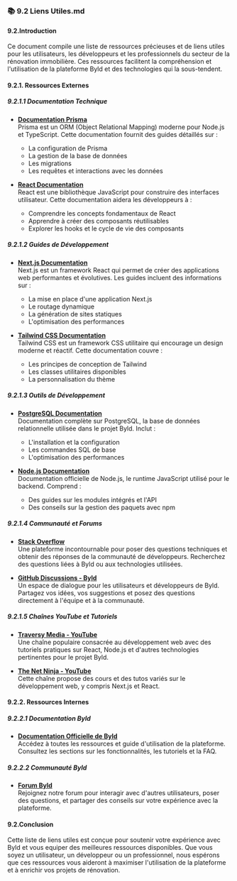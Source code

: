 ### 📚 9.2 Liens Utiles.md

#### 9.2.Introduction
Ce document compile une liste de ressources précieuses et de liens utiles pour les utilisateurs, les développeurs et les professionnels du secteur de la rénovation immobilière. Ces ressources facilitent la compréhension et l'utilisation de la plateforme Byld et des technologies qui la sous-tendent.

#### 9.2.1. Ressources Externes

##### 9.2.1.1 Documentation Technique

- **[Documentation Prisma](https://www.prisma.io/docs/)**  
  Prisma est un ORM (Object Relational Mapping) moderne pour Node.js et TypeScript. Cette documentation fournit des guides détaillés sur :
  - La configuration de Prisma
  - La gestion de la base de données
  - Les migrations
  - Les requêtes et interactions avec les données

- **[React Documentation](https://reactjs.org/docs/getting-started.html)**  
  React est une bibliothèque JavaScript pour construire des interfaces utilisateur. Cette documentation aidera les développeurs à :
  - Comprendre les concepts fondamentaux de React
  - Apprendre à créer des composants réutilisables
  - Explorer les hooks et le cycle de vie des composants

##### 9.2.1.2 Guides de Développement

- **[Next.js Documentation](https://nextjs.org/docs)**  
  Next.js est un framework React qui permet de créer des applications web performantes et évolutives. Les guides incluent des informations sur :
  - La mise en place d'une application Next.js
  - Le routage dynamique
  - La génération de sites statiques
  - L'optimisation des performances

- **[Tailwind CSS Documentation](https://tailwindcss.com/docs)**  
  Tailwind CSS est un framework CSS utilitaire qui encourage un design moderne et réactif. Cette documentation couvre :
  - Les principes de conception de Tailwind
  - Les classes utilitaires disponibles
  - La personnalisation du thème

##### 9.2.1.3 Outils de Développement

- **[PostgreSQL Documentation](https://www.postgresql.org/docs/)**  
  Documentation complète sur PostgreSQL, la base de données relationnelle utilisée dans le projet Byld. Inclut :
  - L'installation et la configuration
  - Les commandes SQL de base
  - L'optimisation des performances

- **[Node.js Documentation](https://nodejs.org/en/docs/)**  
  Documentation officielle de Node.js, le runtime JavaScript utilisé pour le backend. Comprend :
  - Des guides sur les modules intégrés et l'API
  - Des conseils sur la gestion des paquets avec npm

##### 9.2.1.4 Communauté et Forums

- **[Stack Overflow](https://stackoverflow.com/)**  
  Une plateforme incontournable pour poser des questions techniques et obtenir des réponses de la communauté de développeurs. Recherchez des questions liées à Byld ou aux technologies utilisées.

- **[GitHub Discussions - Byld](https://github.com/orgs/ByldApp/discussions)**  
  Un espace de dialogue pour les utilisateurs et développeurs de Byld. Partagez vos idées, vos suggestions et posez des questions directement à l'équipe et à la communauté.

##### 9.2.1.5 Chaînes YouTube et Tutoriels

- **[Traversy Media - YouTube](https://www.youtube.com/user/TechGuyWeb)**  
  Une chaîne populaire consacrée au développement web avec des tutoriels pratiques sur React, Node.js et d'autres technologies pertinentes pour le projet Byld.

- **[The Net Ninja - YouTube](https://www.youtube.com/channel/UCW5YeuERMmlnqo4oq8vwUpg)**  
  Cette chaîne propose des cours et des tutos variés sur le développement web, y compris Next.js et React.

#### 9.2.2. Ressources Internes

##### 9.2.2.1 Documentation Byld

- **[Documentation Officielle de Byld](https://docs.byldapp.com)**  
  Accédez à toutes les ressources et guide d'utilisation de la plateforme. Consultez les sections sur les fonctionnalités, les tutoriels et la FAQ.

##### 9.2.2.2 Communauté Byld

- **[Forum Byld](https://forum.byldapp.com)**  
  Rejoignez notre forum pour interagir avec d'autres utilisateurs, poser des questions, et partager des conseils sur votre expérience avec la plateforme.

#### 9.2.Conclusion
Cette liste de liens utiles est conçue pour soutenir votre expérience avec Byld et vous equiper des meilleures ressources disponibles. Que vous soyez un utilisateur, un développeur ou un professionnel, nous espérons que ces ressources vous aideront à maximiser l'utilisation de la plateforme et à enrichir vos projets de rénovation.